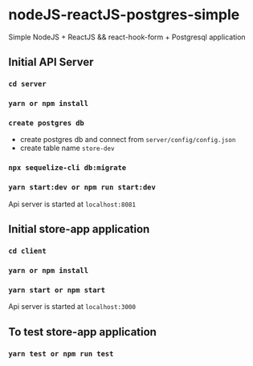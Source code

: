 # nodeJS-reactJS-postgres-simple
Simple NodeJS + ReactJS &amp;&amp; react-hook-form + Postgresql application

## Initial API Server

### `cd server`
### `yarn or npm install`
### `create postgres db`
- create postgres db and connect from `server/config/config.json`
- create table name `store-dev`
### `npx sequelize-cli db:migrate`
### `yarn start:dev or npm run start:dev`
Api server is started at `localhost:8081`

## Initial store-app application

### `cd client`
### `yarn or npm install`
### `yarn start or npm start`
Api server is started at `localhost:3000`

## To test store-app application
### `yarn test or npm run test`